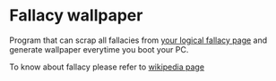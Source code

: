 # Fallacy wallpaper

Program that can scrap all fallacies from [your logical fallacy page](https://www.yourlogicalfallacyis.com) and generate wallpaper everytime you boot your PC.

To know about fallacy please refer to [wikipedia page](https://en.wikipedia.org/wiki/List_of_fallacies)